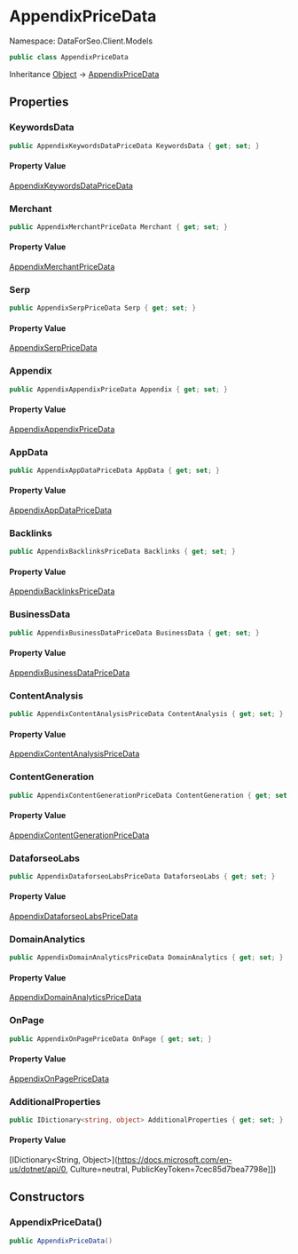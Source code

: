 # AppendixPriceData

Namespace: DataForSeo.Client.Models

```csharp
public class AppendixPriceData
```

Inheritance [Object](https://docs.microsoft.com/en-us/dotnet/api/Object) → [AppendixPriceData](./AppendixPriceData.md)

## Properties

### **KeywordsData**

```csharp
public AppendixKeywordsDataPriceData KeywordsData { get; set; }
```

#### Property Value

[AppendixKeywordsDataPriceData](./AppendixKeywordsDataPriceData.md)<br>

### **Merchant**

```csharp
public AppendixMerchantPriceData Merchant { get; set; }
```

#### Property Value

[AppendixMerchantPriceData](./AppendixMerchantPriceData.md)<br>

### **Serp**

```csharp
public AppendixSerpPriceData Serp { get; set; }
```

#### Property Value

[AppendixSerpPriceData](./AppendixSerpPriceData.md)<br>

### **Appendix**

```csharp
public AppendixAppendixPriceData Appendix { get; set; }
```

#### Property Value

[AppendixAppendixPriceData](./AppendixAppendixPriceData.md)<br>

### **AppData**

```csharp
public AppendixAppDataPriceData AppData { get; set; }
```

#### Property Value

[AppendixAppDataPriceData](./AppendixAppDataPriceData.md)<br>

### **Backlinks**

```csharp
public AppendixBacklinksPriceData Backlinks { get; set; }
```

#### Property Value

[AppendixBacklinksPriceData](./AppendixBacklinksPriceData.md)<br>

### **BusinessData**

```csharp
public AppendixBusinessDataPriceData BusinessData { get; set; }
```

#### Property Value

[AppendixBusinessDataPriceData](./AppendixBusinessDataPriceData.md)<br>

### **ContentAnalysis**

```csharp
public AppendixContentAnalysisPriceData ContentAnalysis { get; set; }
```

#### Property Value

[AppendixContentAnalysisPriceData](./AppendixContentAnalysisPriceData.md)<br>

### **ContentGeneration**

```csharp
public AppendixContentGenerationPriceData ContentGeneration { get; set; }
```

#### Property Value

[AppendixContentGenerationPriceData](./AppendixContentGenerationPriceData.md)<br>

### **DataforseoLabs**

```csharp
public AppendixDataforseoLabsPriceData DataforseoLabs { get; set; }
```

#### Property Value

[AppendixDataforseoLabsPriceData](./AppendixDataforseoLabsPriceData.md)<br>

### **DomainAnalytics**

```csharp
public AppendixDomainAnalyticsPriceData DomainAnalytics { get; set; }
```

#### Property Value

[AppendixDomainAnalyticsPriceData](./AppendixDomainAnalyticsPriceData.md)<br>

### **OnPage**

```csharp
public AppendixOnPagePriceData OnPage { get; set; }
```

#### Property Value

[AppendixOnPagePriceData](./AppendixOnPagePriceData.md)<br>

### **AdditionalProperties**

```csharp
public IDictionary<string, object> AdditionalProperties { get; set; }
```

#### Property Value

[IDictionary&lt;String, Object&gt;](https://docs.microsoft.com/en-us/dotnet/api/0, Culture=neutral, PublicKeyToken=7cec85d7bea7798e]])<br>

## Constructors

### **AppendixPriceData()**

```csharp
public AppendixPriceData()
```
